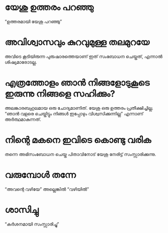 # യേശു ഉത്തരം പറഞ്ഞു
“ഉത്തരമായി യേശു പറഞ്ഞു”
# അവിശ്വാസവും കുറവുമുള്ള തലമുറയേ
അവിടെ കൂടിയിരുന്ന പുരുഷാരത്തെയാണ് ഇത് സംബോധന ചെയ്തത്, എന്നാൽ ശിഷ്യമാരോടല്ല.
# എത്രത്തോളം ഞാൻ നിങ്ങളോടുകൂടെ ഇരുന്നു നിങ്ങളെ സഹിക്കും?
അലങ്കാരബഹുലമായ ഒരു ചോദ്യമാണിത്. യേശു ഒരു ഉത്തരം പ്രതീക്ഷിച്ചില്ല. “ഞാൻ വളരെ ചെയ്തിട്ടും നിങ്ങൾ ഇപ്പോഴും വിശ്വസിക്കുന്നില്ല” എന്നാണ് അർത്ഥമാകുന്നത്.
# നിന്റെ മകനെ ഇവിടെ കൊണ്ടു വരിക
തന്നെ അഭിസംബോധന ചെയ്ത പിതാവിനോട് യേശു നേരിട്ട് സംസ്സാരിക്കുന്നു.
# വരുമ്പോൾ തന്നേ
“അവന്റെ വഴിയേ” അല്ലെങ്കിൽ “വഴിയിൽ”
# ശാസിച്ചു
“കർശനമായി സംസ്സാരിച്ചു”
